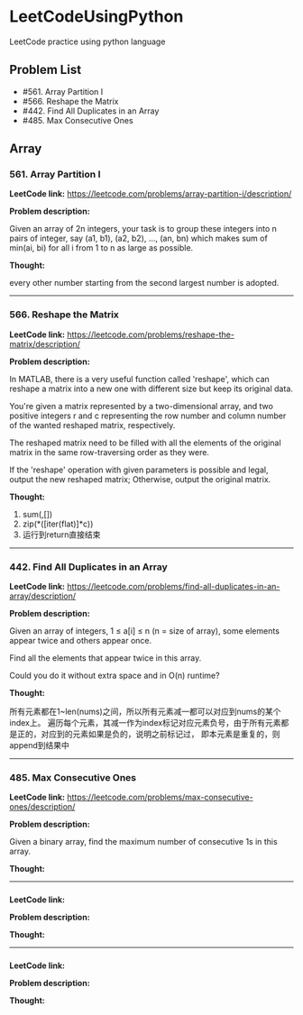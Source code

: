 # LeetCodeUsingPython
LeetCode practice using python language
## Problem List
* #561. Array Partition I
* #566. Reshape the Matrix
* #442. Find All Duplicates in an Array
* #485. Max Consecutive Ones


## Array
### 561. Array Partition I
**LeetCode link:** https://leetcode.com/problems/array-partition-i/description/

**Problem description:**

Given an array of 2n integers, your task is to group these integers into n pairs of integer, say (a1, b1), (a2, b2), ..., (an, bn) which makes sum of min(ai, bi) for all i from 1 to n as large as possible.

**Thought:** 

every other number starting from the second largest number is adopted.

-----------------------------


### 566. Reshape the Matrix
**LeetCode link:** https://leetcode.com/problems/reshape-the-matrix/description/

**Problem description:**

In MATLAB, there is a very useful function called 'reshape', which can reshape a matrix into a new one with different size but keep its original data.

You're given a matrix represented by a two-dimensional array, and two positive integers r and c representing the row number and column number of the wanted reshaped matrix, respectively.

The reshaped matrix need to be filled with all the elements of the original matrix in the same row-traversing order as they were.

If the 'reshape' operation with given parameters is possible and legal, output the new reshaped matrix; Otherwise, output the original matrix.

**Thought:** 

1. sum(,[])
2. zip(*([iter(flat)]*c))
3. 运行到return直接结束

-----------------------------


### 442. Find All Duplicates in an Array
**LeetCode link:** https://leetcode.com/problems/find-all-duplicates-in-an-array/description/

**Problem description:**

Given an array of integers, 1 ≤ a[i] ≤ n (n = size of array), some elements appear twice and others appear once.

Find all the elements that appear twice in this array.

Could you do it without extra space and in O(n) runtime?

**Thought:** 

所有元素都在1~len(nums)之间，所以所有元素减一都可以对应到nums的某个index上。
遍历每个元素，其减一作为index标记对应元素负号，由于所有元素都是正的，对应到的元素如果是负的，说明之前标记过，
即本元素是重复的，则append到结果中

-----------------------------


###  485. Max Consecutive Ones
**LeetCode link:** https://leetcode.com/problems/max-consecutive-ones/description/

**Problem description:**

Given a binary array, find the maximum number of consecutive 1s in this array.

**Thought:** 



-----------------------------


###  
**LeetCode link:** 

**Problem description:**

**Thought:** 


-----------------------------

###  
**LeetCode link:** 

**Problem description:**

**Thought:** 


